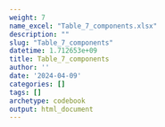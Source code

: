 ```yaml
---
weight: 7
name_excel: "Table_7_components.xlsx"
description: ""
slug: "Table_7_components"
datetime: 1.712653e+09
title: Table_7_components
author: ''
date: '2024-04-09'
categories: []
tags: []
archetype: codebook
output: html_document
---
```


<div class="tabcontent"></div>
